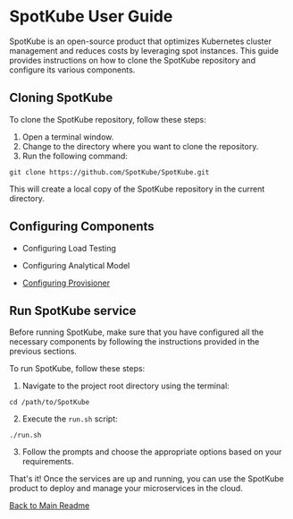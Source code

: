 # SpotKube User Guide
SpotKube is an open-source product that optimizes Kubernetes cluster management and reduces costs by leveraging spot instances. This guide provides instructions on how to clone the SpotKube repository and configure its various components.

## Cloning SpotKube
To clone the SpotKube repository, follow these steps:

1. Open a terminal window.
2. Change to the directory where you want to clone the repository.
3. Run the following command:

```
git clone https://github.com/SpotKube/SpotKube.git 
```

This will create a local copy of the SpotKube repository in the current directory.

## Configuring Components

- Configuring Load Testing

- Configuring Analytical Model

- [Configuring Provisioner](provisioner.md)

## Run SpotKube service
Before running SpotKube, make sure that you have configured all the necessary components by following the instructions provided in the previous sections.

To run SpotKube, follow these steps:

1. Navigate to the project root directory using the terminal:
```
cd /path/to/SpotKube
```

2. Execute the `run.sh` script:
```
./run.sh
```

3. Follow the prompts and choose the appropriate options based on your requirements.

That's it! Once the services are up and running, you can use the SpotKube product to deploy and manage your microservices in the cloud.

[Back to Main Readme](../README.md)
